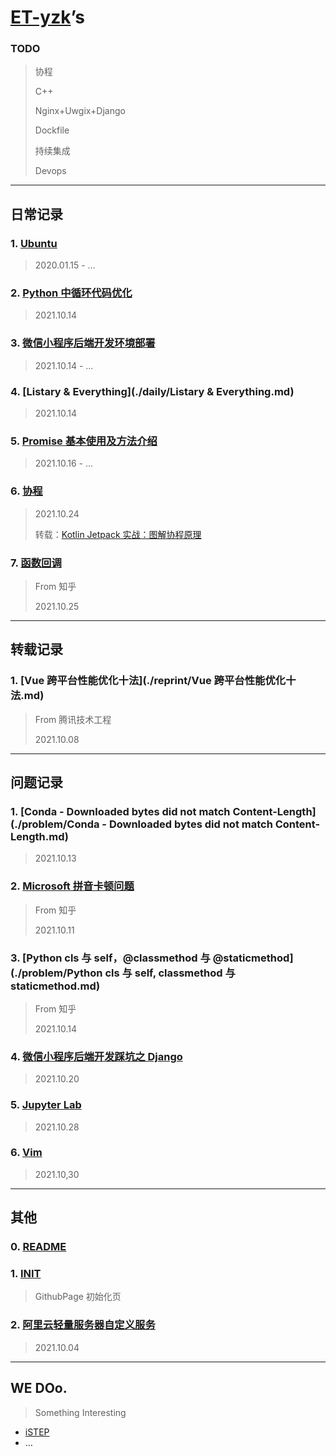 # [ET-yzk](https://github.com/ET-yzk)’s

### TODO

> 协程
>
> C++
>
> Nginx+Uwgix+Django
>
> Dockfile
>
> 持续集成
>
> Devops

---

## 日常记录

### 1. [Ubuntu](./daily/Ubuntu.md)

> 2020.01.15 - …

### 2. [Python 中循环代码优化](./daily/Python中循环代码优化.md)

> 2021.10.14

### 3. [微信小程序后端开发环境部署](./daily/微信小程序后端开发环境部署.md)

> 2021.10.14 - ...

### 4. [Listary & Everything](./daily/Listary & Everything.md)

> 2021.10.14

### 5. [Promise 基本使用及方法介绍](./daily/Promise基本使用及方法介绍.md)

> 2021.10.16 - …

### 6. [协程](./daily/协程.md)

> 2021.10.24
>
> 转载：[Kotlin Jetpack 实战：图解协程原理](./daily/协程.md#前言)

### 7. [函数回调](./daily/函数回调.md)

> From 知乎
> 
> 2021.10.25

---

## 转载记录

### 1. [Vue 跨平台性能优化十法](./reprint/Vue 跨平台性能优化十法.md)

> From 腾讯技术工程
>
> 2021.10.08

---

## 问题记录

### 1. [Conda - Downloaded bytes did not match Content-Length](./problem/Conda - Downloaded bytes did not match Content-Length.md)

> 2021.10.13

### 2. [Microsoft 拼音卡顿问题](./problem/Microsoft拼音卡顿问题.md)

> From 知乎
>
> 2021.10.11

### 3. [Python cls 与 self，@classmethod 与 @staticmethod](./problem/Python cls 与 self, classmethod 与 staticmethod.md)

> From 知乎
>
> 2021.10.14

### 4. [微信小程序后端开发踩坑之 Django](./problem/微信小程序后端开发踩坑之Django.md)

> 2021.10.20 

### 5. [Jupyter Lab](./problem/jupyterlab.md)

> 2021.10.28

### 6. [Vim](./problem/vim.md)

> 2021.10,30

---

## 其他

### 0. [README](README.md)

### 1. [INIT](./other/init.md)

> GithubPage 初始化页

### 2. [阿里云轻量服务器自定义服务](./other/阿里云轻量服务器自定义服务.md)

> 2021.10.04

---

## WE DOo.

> Something Interesting

- [iSTEP](http://istep.yzketx.icu)
- …

